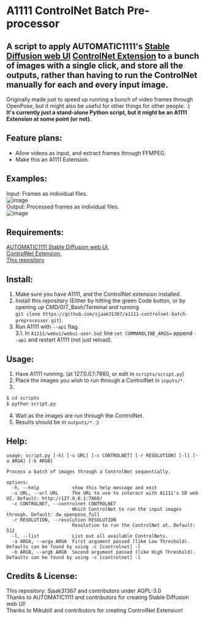 # A1111 ControlNet Batch Pre-processor

A script to apply AUTOMATIC1111's [Stable Diffusion web UI](https://github.com/AUTOMATIC1111/stable-diffusion-webui) [ControlNet Extension](https://github.com/Mikubill/sd-webui-controlnet) to a bunch of images with a single click, and store all the outputs, rather than having to run the ControlNet manually for each and every input image.  
-----
Originally made just to speed up running a bunch of video frames through OpenPose, but it might also be useful for other things for other people. :)  
**It's currently just a stand-alone Python script, but it might be an A1111 Extension at some point (or not).**

## Feature plans:
- Allow videos as input, and extract frames through FFMPEG.
- Make this an A1111 Extension.

## Examples:
Input: Frames as individual files.  
![image](../assets/input.png)  
Output: Processed frames as individual files.  
![image](../assets/output_Scribble.png.png)

## Requirements:
[AUTOMATIC1111 Stable Diffusion web UI](https://github.com/AUTOMATIC1111/stable-diffusion-webui),  
[ControlNet Extension](https://github.com/Mikubill/sd-webui-controlnet),  
[This repository](https://github.com/sjaak31367/a1111-controlnet-batch-preprocessor)

## Install:
1. Make sure you have A1111, and the ControlNet extension installed.
2. Install this repository (Either by hitting the green Code button, or by opening up CMD/GIT_Bash/Terminal and running  
`git clone https://github.com/sjaak31367/a1111-controlnet-batch-preprocessor.git`).
3. Run A1111 with `--api` flag.  
3.1. In `A1111/webui/webui-user.bat` line `set COMMANDLINE_ARGS=` append `--api` and restart A1111 (not just reload).

## Usage:
1. Have A1111 running. (at 127.0.0.1:7860, or edit in `scripts/script.py`)
2. Place the images you wish to run through a ControlNet in `inputs/*`.
3.
```sh
$ cd scripts  
$ python script.py
```
4. Wait as the images are run through the ControlNet.  
5. Results should be in `outputs/*`. :)

## Help:
```
usage: script.py [-h] [-u URL] [-c CONTROLNET] [-r RESOLUTION] [-l] [-a ARGA] [-b ARGB]

Process a batch of images through a ControlNet sequentially.

options:
  -h, --help            show this help message and exit
  -u URL, --url URL     The URL to use to interact with A1111's SD web UI. Default: http://127.0.0.1:7860/
  -c CONTROLNET, --controlnet CONTROLNET
                        Which ControlNet to run the input images through. Default: dw_openpose_full
  -r RESOLUTION, --resolution RESOLUTION
                        Resolution to run the ControlNet at. Default: 512
  -l, --list            List out all available ControlNets.
  -a ARGA, --arga ARGA  First argument passed (like Low Threshold). Defaults can be found by using -c [controlnet] -l
  -b ARGB, --argb ARGB  Second argument passed (like High Threshold). Defaults can be found by using -c [controlnet] -l
```

## Credits & License:
This repository: Sjaak31367 and contributors under AGPL-3.0  
Thanks to AUTOMATIC1111 and contributors for creating Stable Diffusion web UI!  
Thanks to Mikubill and contributors for creating ControlNet Extension!
